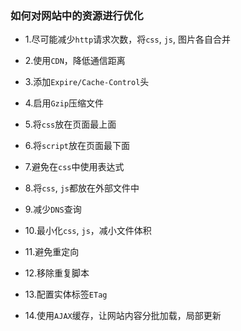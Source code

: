 ### 如何对网站中的资源进行优化

* 1.尽可能减少`http`请求次数，将`css`, `js`, 图片各自合并 

* 2.使用`CDN`，降低通信距离 

* 3.添加`Expire/Cache-Control`头 

* 4.启用`Gzip`压缩文件 

* 5.将`css`放在页面最上面 

* 6.将`script`放在页面最下面 

* 7.避免在`css`中使用表达式 

* 8.将`css`, `js`都放在外部文件中 

* 9.减少`DNS`查询 

* 10.最小化`css`, `js`，减小文件体积 

* 11.避免重定向 

* 12.移除重复脚本 

* 13.配置实体标签`ETag` 

* 14.使用`AJAX`缓存，让网站内容分批加载，局部更新